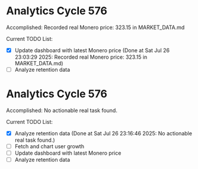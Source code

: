 # Analytics Cycle 576

Accomplished: Recorded real Monero price: 323.15 in MARKET_DATA.md

Current TODO List:

- [x] Update dashboard with latest Monero price  (Done at Sat Jul 26 23:03:29 2025: Recorded real Monero price: 323.15 in MARKET_DATA.md)
- [ ] Analyze retention data

# Analytics Cycle 576

Accomplished: No actionable real task found.

Current TODO List:

- [x] Analyze retention data  (Done at Sat Jul 26 23:16:46 2025: No actionable real task found.)
- [ ] Fetch and chart user growth
- [ ] Update dashboard with latest Monero price
- [ ] Analyze retention data
